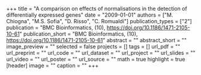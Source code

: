 +++
title = "A comparison on effects of normalisations in the detection of differentially expressed genes"
date = "2009-01-01"
authors = ["M. Chiogna", "M.S. Sofia", "D. Risso", "C. Romualdi"]
publication_types = ["2"]
publication = "BMC Bioinformatics, (10), https://doi.org/10.1186/1471-2105-10-61"
publication_short = "BMC Bioinformatics, (10), https://doi.org/10.1186/1471-2105-10-61"
abstract = ""
abstract_short = ""
image_preview = ""
selected = false
projects = []
tags = []
url_pdf = ""
url_preprint = ""
url_code = ""
url_dataset = ""
url_project = ""
url_slides = ""
url_video = ""
url_poster = ""
url_source = ""
math = true
highlight = true
[header]
image = ""
caption = ""
+++
